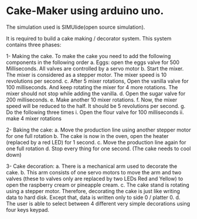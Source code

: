 # Cake-Maker using arduino uno.

The simulation used is SIMUlide(open source simulation).

It is required to build a cake making / decorator system. This system contains three phases:

1- Making the cake. To make the cake you need to add the following components in the following order
    a. Eggs: open the eggs valve for 500 Milliseconds. All valves are controlled by a servo motor
    b. Start the mixer. The mixer is considered as a stepper motor. The mixer speed is 10 revolutions per second.
    c. After 5 mixer rotations, Open the vanilla valve for 100 milliseconds. And keep rotating the mixer
    for 4 more rotations. The mixer should not stop while adding the vanilla.
    d. Open the sugar valve for 200 milliseconds.
    e. Make another 10 mixer rotations.
    f. Now, the mixer speed will be reduced to the half. It should be 5 revolutions per second.
    g. Do the following three times
      i. Open the flour valve for 100 milliseconds
      ii. make 4 mixer rotations

2- Baking the cake:
    a. Move the production line using another stepper motor for one full rotation
    b. The cake is now in the oven, open the heater (replaced by a red LED) for 1 second.
    c. Move the production line again for one full rotation
    d. Stop every thing for one second. (The cake needs to cool down)

3- Cake decoration:
    a. There is a mechanical arm used to decorate the cake.
    b. This arm consists of one servo motors to move the arm and two valves (these to valves only are
    replaced by two LEDs Red and Yellow) to open the raspberry cream or pineapple cream.
    c. The cake stand is rotating using a stepper motor. Therefore, decorating the cake is just like writing
    data to hard disk. Except that, data is written only to side 0 / platter 0.
    d. The user is able to select between 4 different very simple decorations using four keys keypad.

